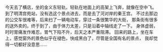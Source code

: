 今天去了横店，坐的金义东轻轨，轻轨在地面上的高架上飞奔，就像在空中飞。
到了明清宫苑站，没有选这个景点进去，而是去了河对岸的秦王宫。
不过去那边的公交车很难等，后来扫了一辆电动车，穿过一条很繁华的大街，
那条街有很多的送外卖的。终于到了，由于体力太差，只是沿着中轴线走了一下。
身体虚弱，时时胃痛发作难忍，胃气下陷不升，后天之本严重阻滞。
回来的路上，坐在车上，感觉窗外的景色似乎在褪色，快成黑白了，尽管是全国有名的景点，
我却觉得一切都好没意思……
